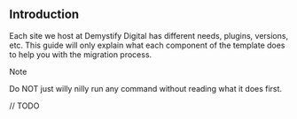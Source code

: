## Introduction

Each site we host at Demystify Digital has different needs, plugins, versions, etc. This guide will only explain what each component of the template does to help you
with the migration process.

> [!NOTE]
> Do NOT just willy nilly run any command without reading what it does first.

// TODO
